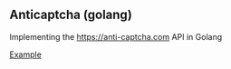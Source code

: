 ## Anticaptcha (golang)

Implementing the https://anti-captcha.com API in Golang

[Example](./example)
